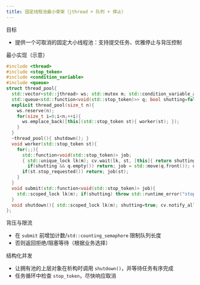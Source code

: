 ```yaml
---
title: 固定线程池最小骨架（jthread + 队列 + 停止）
---
```


目标
- 提供一个可取消的固定大小线程池：支持提交任务、优雅停止与背压控制

最小实现（示意）
```cpp
#include <thread>
#include <stop_token>
#include <condition_variable>
#include <queue>
struct thread_pool{
  std::vector<std::jthread> ws; std::mutex m; std::condition_variable_any cv;
  std::queue<std::function<void(std::stop_token)>> q; bool shutting=false;
  explicit thread_pool(size_t n){
    ws.reserve(n);
    for(size_t i=0;i<n;++i){
      ws.emplace_back([this](std::stop_token st){ worker(st); });
    }
  }
  ~thread_pool(){ shutdown(); }
  void worker(std::stop_token st){
    for(;;){
      std::function<void(std::stop_token)> job;
      { std::unique_lock lk(m); cv.wait(lk, st, [this]{ return shutting || !q.empty(); });
        if(shutting && q.empty()) return; job = std::move(q.front()); q.pop(); }
      if(st.stop_requested()) return; job(st);
    }
  }
  void submit(std::function<void(std::stop_token)> job){
    std::scoped_lock lk(m); if(shutting) throw std::runtime_error("stopped"); q.push(std::move(job)); cv.notify_one();
  }
  void shutdown(){ std::scoped_lock lk(m); shutting=true; cv.notify_all(); }
};
```

背压与限流
- 在 `submit` 前增加计数/`std::counting_semaphore` 限制队列长度
- 否则返回拒绝/阻塞等待（根据业务选择）

结构化并发
- 让拥有池的上层对象在析构时调用 `shutdown()`，并等待任务有序完成
- 任务循环中检查 `stop_token`，尽快响应取消
